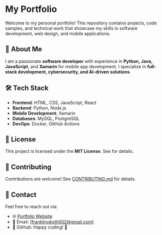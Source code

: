 # My Portfolio

Welcome to my personal portfolio! This repository contains projects, code samples, and technical work that showcase my skills in software development, web design, and mobile applications.

## 🚀 About Me
I am a passionate **software developer** with experience in **Python, Java, JavaScript**, and **Xamarin** for mobile app development. I specialize in **full-stack development, cybersecurity, and AI-driven solutions**.

## 🛠️ Tech Stack
- **Frontend**: HTML, CSS, JavaScript, React  
- **Backend**: Python, Node.js  
- **Mobile Development**: Xamarin  
- **Databases**: MySQL, PostgreSQL  
- **DevOps**: Docker, GitHub Actions  


## 📜 License
This project is licensed under the **MIT License**. See for details.

## 🤝 Contributing
Contributions are welcome! See [CONTRIBUTING.md](CONTRIBUTING.md) for details.

## 📧 Contact
Feel free to reach out via:  
- 🌐 [Portfolio Website](https://franklinportfolio.ct.ws)  
- 📩 Email: [franklinokoth002@gmail.com]
- 🐙 GitHub: 
Happy coding! 🚀
